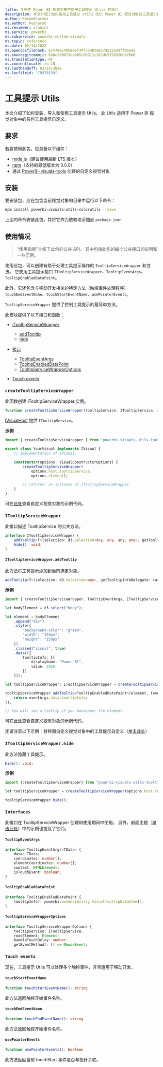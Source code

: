 ```yaml
---
title: 关于在 Power BI 视觉对象中使用工具提示 Utils 的简介
description: 本文介绍了如何使用工具提示 Utils 简化 Power BI 视觉对象的工具提示自定义
author: KesemSharabi
ms.author: kesharab
ms.reviewer: sranins
ms.service: powerbi
ms.subservice: powerbi-custom-visuals
ms.topic: reference
ms.date: 02/14/2020
ms.openlocfilehash: 67470ec405806f44fdb483e857d222ad4ff05a45
ms.sourcegitcommit: 6bbc3d0073ca605c50911c162dc9f58926db7b66
ms.translationtype: HT
ms.contentlocale: zh-CN
ms.lasthandoff: 03/14/2020
ms.locfileid: "79379159"
---
```

# <a name="tooltip-utils"></a>工具提示 Utils
本文介绍了如何安装、导入和使用工具提示 Utils。 此 Utils 适用于 Power BI 视觉对象中的任何工具提示自定义。

## <a name="requirements"></a>要求
若要使用此包，应具备以下组件：
* [node.js](https://nodejs.org)（建议使用最新 LTS 版本）
* [npm](https://www.npmjs.com/)（支持的最低版本为 3.0.0）
* 通过 [PowerBI-visuals-tools](https://www.npmjs.com/package/powerbi-visuals-tools) 创建的自定义视觉对象

## <a name="installation"></a>安装

要安装包，应在包含当前视觉对象的目录中运行以下命令：

```bash
npm install powerbi-visuals-utils-colorutils --save
```
上面的命令安装此包，并将它作为依赖项添加到 ```package.json```

## <a name="usage"></a>使用情况

> “使用指南”介绍了此包的公共 API。 其中包括此包的每个公共接口的说明和一些示例。

使用此包，可以创建有助于处理工具提示操作的 `TooltipServiceWrapper` 和方法。 它使用工具提示接口 `ITooltipServiceWrapper`、`TooltipEventArgs`、`TooltipEnabledDataPoint`。 

此外，它还包含与移动开发相关的特定方法（触控事件处理程序）`touchEndEventName`、`touchStartEventName`、`usePointerEvents`。

`TooltipServiceWrapper` 提供了控制工具提示的最简单方法。

此模块提供了以下接口和函数：
* [ITooltipServiceWrapper](#itooltipservicewrapper)
  * [addTooltip](#itooltipservicewrapperaddtooltip)
  * [hide](#itooltipservicewrapperhide)

* [接口](#interfaces)
  * [TooltipEventArgs](#tooltipeventargs)
  * [TooltipEnabledDataPoint](#tooltipenableddatapoint)
  * [TooltipServiceWrapperOptions](#tooltipservicewrapperoptions)
* [Touch events](#touch-events)

### `createTooltipServiceWrapper`
此函数创建 ITooltipServiceWrapper 实例。

```typescript
function createTooltipServiceWrapper(tooltipService: ITooltipService, rootElement: Element, handleTouchDelay?: number,  getEventMethod?: () => MouseEvent): ITooltipServiceWrapper;
```

[IVisualHost](https://github.com/microsoft/PowerBI-visuals-tools/blob/master/templates/visuals/.api/v2.6.0/PowerBI-visuals.d.ts#L1335) 提供 ```ITooltipService```。

**示例**

```typescript
import { createTooltipServiceWrapper } from "powerbi-visuals-utils-tooltiputils";

export class YourVisual implements IVisual {
    // implementation of IVisual.

    constructor(options: VisualConstructorOptions) {
        createTooltipServiceWrapper(
            options.host.tooltipService,
            options.element);

        // returns: an instance of ITooltipServiceWrapper.
    }
}
```

可在[此处](https://github.com/microsoft/powerbi-visuals-gantt/blob/master/src/gantt.ts#L391)查看自定义视觉对象的示例代码。

### `ITooltipServiceWrapper`
此接口描述 TooltipService 的公共方法。

```typescript
interface ITooltipServiceWrapper {
    addTooltip<T>(selection: d3.Selection<any, any, any, any>, getTooltipInfoDelegate: (args: TooltipEventArgs<T>) => powerbi.extensibility.VisualTooltipDataItem[], getDataPointIdentity?: (args: TooltipEventArgs<T>) => powerbi.visuals.ISelectionId, reloadTooltipDataOnMouseMove?: boolean): void;
    hide(): void;
}
```

#### `ITooltipServiceWrapper.addTooltip`

此方法将工具提示添加到当前选定对象。

```typescript
addTooltip<T>(selection: d3.Selection<any>, getTooltipInfoDelegate: (args: TooltipEventArgs<T>) => VisualTooltipDataItem[], getDataPointIdentity?: (args: TooltipEventArgs<T>) => ISelectionId, reloadTooltipDataOnMouseMove?: boolean): void;
```

**示例**

```typescript
import { createTooltipServiceWrapper, TooltipEventArgs, ITooltipServiceWrapper, TooltipEnabledDataPoint } from "powerbi-visuals-utils-tooltiputils";

let bodyElement = d3.select("body");

let element = bodyElement
    .append("div")
    .style({
        "background-color": "green",
        "width": "150px",
        "height": "150px"
    })
    .classed("visual", true)
    .data([{
        tooltipInfo: [{
            displayName: "Power BI",
            value: 2016
        }]
    }]);

let tooltipServiceWrapper: ITooltipServiceWrapper = createTooltipServiceWrapper(tooltipService, bodyElement.get(0)); // tooltipService is from the IVisualHost.

tooltipServiceWrapper.addTooltip<TooltipEnabledDataPoint>(element, (eventArgs: TooltipEventArgs<TooltipEnabledDataPoint>) => {
    return eventArgs.data.tooltipInfo;
});

// You will see a tooltip if you mouseover the element.
```

可在[此处](https://github.com/microsoft/powerbi-visuals-gantt/blob/master/src/gantt.ts#L2931)查看自定义视觉对象的示例代码。

还请注意以下示例：甘特图自定义视觉对象中的工具提示自定义（[单击此处](https://github.com/microsoft/powerbi-visuals-gantt/blob/master/src/gantt.ts#L573-L648)）

### `ITooltipServiceWrapper.hide`

此方法隐藏工具提示。

```typescript
hide(): void;
```

**示例**

```typescript
import {createTooltipServiceWrapper} from "powerbi-visuals-utils-tooltiputils";

let tooltipServiceWrapper = createTooltipServiceWrapper(options.host.tooltipService, options.element); // options are from the VisualConstructorOptions.

tooltipServiceWrapper.hide();
```
### `Interfaces`
此接口在 TooltipServiceWrapper 创建和使用期间中使用。 另外，前面主题（[单击此处](#itooltipservicewrapperaddtooltip)）中的示例也提及了它们。

#### `TooltipEventArgs`
```typescript
interface TooltipEventArgs<TData> {
    data: TData;
    coordinates: number[];
    elementCoordinates: number[];
    context: HTMLElement;
    isTouchEvent: boolean;
}
```

#### `TooltipEnabledDataPoint`
```typescript
interface TooltipEnabledDataPoint {
    tooltipInfo?: powerbi.extensibility.VisualTooltipDataItem[];
}
```

#### `TooltipServiceWrapperOptions`
```typescript
interface TooltipServiceWrapperOptions {
    tooltipService: ITooltipService;
    rootElement: Element;
    handleTouchDelay: number;
    getEventMethod?: () => MouseEvent;
```

### `Touch events`

现在，工具提示 Utils 可以处理多个触控事件，非常适用于移动开发。

#### `touchStartEventName`
```typescript
function touchStartEventName(): string
```
此方法返回触控开始事件名称。

#### `touchEndEventName`
```typescript
function touchEndEventName(): string
```
此方法返回触控开始事件名称。

#### `usePointerEvents`
```typescript
function usePointerEvents(): boolean
```
此方法返回当前 touchStart 事件是否与指针关联。
